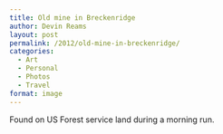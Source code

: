 ```yaml
---
title: Old mine in Breckenridge
author: Devin Reams
layout: post
permalink: /2012/old-mine-in-breckenridge/
categories:
  - Art
  - Personal
  - Photos
  - Travel
format: image
---
```

Found on US Forest service land during a morning run.
